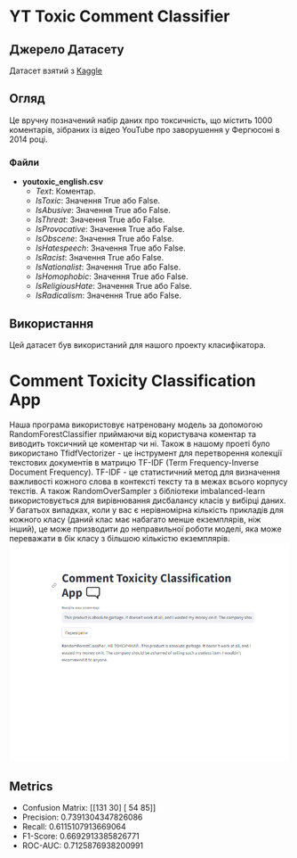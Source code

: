 # YT Toxic Comment Сlassifier
## Джерело Датасету
Датасет взятий з [Kaggle](https://www.kaggle.com/datasets/reihanenamdari/youtube-toxicity-data)

## Огляд
Це вручну позначений набір даних про токсичність, що містить 1000 коментарів, зібраних із відео YouTube про заворушення у Фергюсоні в 2014 році.

### Файли
- **youtoxic_english.csv**
  - *Text*: Коментар.
  - *IsToxic*: Значення True або False.
  - *IsAbusive*: Значення True або False.
  - *IsThreat*: Значення True або False.
  - *IsProvocative*: Значення True або False.
  - *IsObscene*: Значення True або False.
  - *IsHatespeech*: Значення True або False.
  - *IsRacist*: Значення True або False.
  - *IsNationalist*: Значення True або False.
  - *IsHomophobic*: Значення True або False.
  - *IsReligiousHate*: Значення True або False.
  - *IsRadicalism*: Значення True або False.

## Використання
Цей датасет був використаний для нашого проекту класифікатора.
# Comment Toxicity Classification App
Наша програма використовує натреновану модель за допомогою RandomForestClassifier приймаючи від користувача коментар та виводить токсичний це коментар чи ні. Також в нашому проеті було використано TfidfVectorizer - це інструмент для перетворення колекції текстових документів в матрицю TF-IDF (Term Frequency-Inverse Document Frequency). TF-IDF - це статистичний метод для визначення важливості кожного слова в контексті тексту та в межах всього корпусу текстів.
А також RandomOverSampler з бібліотеки imbalanced-learn використовується для вирівнювання дисбалансу класів у вибірці даних. У багатьох випадках, коли у вас є нерівномірна кількість прикладів для кожного класу (даний клас має набагато менше екземплярів, ніж інший), це може призводити до неправильної роботи моделі, яка може переважати в бік класу з більшою кількістю екземплярів.
![App](https://github.com/ViktorPrystai/YTcommentProject/blob/main/screenshots/result%20not%20toxic.jpg)
## Metrics
- Confusion Matrix:
 [[131  30]
 [ 54  85]]
- Precision: 0.7391304347826086
- Recall: 0.6115107913669064
- F1-Score: 0.6692913385826771
- ROC-AUC: 0.7125876938200991

